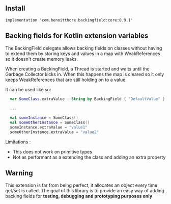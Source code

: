 ## Install

`implementation 'com.benoitthore.backingfield:core:0.9.1'`


## Backing fields for Kotlin extension variables 

The BackingField delegate allows backing fields on classes without having to extend them by storing keys and values in a map with WeakReferences so it doesn't create memory leaks.

When creating a BackingField, a Thread is started and waits until the Garbage Collector kicks in. When this happens the map is cleared so it only keeps WeakReferences that are still holding on to a value.

It can be used like so:
```Kotlin
  var SomeClass.extraValue : String by BackingField { "DefaultValue" }
  
  ...
  
  val someInstance = SomeClass()
  val someOtherInstance = SomeClass()
  someInstance.extraValue = "value1"
  someOtherInstance.extraValue = "value2"  
```


Limitations :

- This does not work on primitive types 
- Not as performant as a extending the class and adding an extra property

## Warning

This extension is far from being perfect, it allocates an object every time get/set is called. The goal of this library is to provide an easy way of adding backing fields for **testing, debugging and prototyping purposes only**

